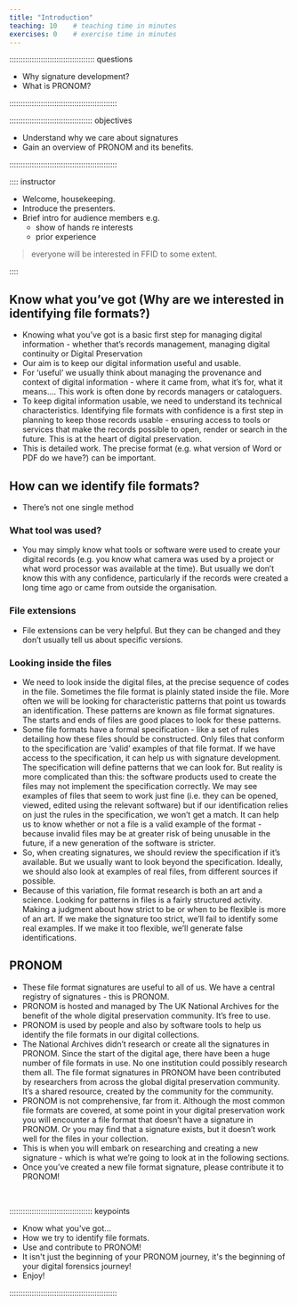```yaml
---
title: "Introduction"
teaching: 10    # teaching time in minutes
exercises: 0    # exercise time in minutes
---
```


:::::::::::::::::::::::::::::::::::::: questions

* Why signature development?
* What is PRONOM?

::::::::::::::::::::::::::::::::::::::::::::::::

::::::::::::::::::::::::::::::::::::: objectives

* Understand why we care about signatures
* Gain an overview of PRONOM and its benefits.

::::::::::::::::::::::::::::::::::::::::::::::::

:::: instructor

* Welcome, housekeeping.
* Introduce the presenters.
* Brief intro for audience members e.g.
  * show of hands re interests
  * prior experience

> everyone will be interested in FFID to some extent.

::::

## Know what you’ve got (Why are we interested in identifying file formats?)

* Knowing what you’ve got is a basic first step for managing digital
information - whether that’s records management, managing digital
continuity or Digital Preservation
* Our aim is to keep our digital information useful and usable.
* For ‘useful’ we usually think about managing the provenance and context of
digital information - where it came from, what it’s for, what it means…. This
work is often done by records managers or cataloguers.
* To keep digital information usable, we need to understand its technical
characteristics. Identifying file formats with confidence is a first step in
planning to keep those records usable - ensuring access to tools or services
that make the records possible to open, render or search in the future. This
is at the heart of digital preservation.
* This is detailed work. The precise format (e.g. what version of Word or PDF
do we have?) can be important.

## How can we identify file formats?

* There’s not one single method

### What tool was used?

* You may simply know what tools or software were used to create your
digital records (e.g. you know what camera was used by a project or what
word processor was available at the time). But usually we don’t know this
with any confidence, particularly if the records were created a long time
ago or came from outside the organisation.

### File extensions

* File extensions can be very helpful. But they can be changed and they
don’t usually tell us about specific versions.

### Looking inside the files

* We need to look inside the digital files, at the precise sequence of
codes in the file. Sometimes the file format is plainly stated inside the
file. More often we will be looking for characteristic patterns that point
us towards an identification. These patterns are known as file format
signatures. The starts and ends of files are good places to look for
these patterns.
* Some file formats have a formal specification - like a set of rules
detailing how these files should be constructed. Only files that conform
to the specification are ‘valid’ examples of that file format. If we have
access to the specification, it can help us with signature development.
The specification will define patterns that we can look for. But reality
is more complicated than this: the software products used to create the
files may not implement the specification correctly. We may see examples of
files that seem to work just fine (i.e. they can be opened, viewed, edited
using the relevant software) but if our identification relies on just the
rules in the specification, we won’t get a match. It can help us to know
whether or not a file is a valid example of the format - because invalid
files may be at greater risk of being unusable in the future, if a new
generation of the software is stricter.
* So, when creating signatures, we should review the specification if it’s
available. But we usually want to look beyond the specification. Ideally,
we should also look at examples of real files, from different sources if
possible.
* Because of this variation, file format research is both an art and a
science. Looking for patterns in files is a fairly structured activity.
Making a judgment about how strict to be or when to be flexible is more of
an art. If we make the signature too strict, we’ll fail to identify some
real examples. If we make it too flexible, we’ll generate false
identifications.

## PRONOM

* These file format signatures are useful to all of us. We have a central
registry of signatures - this is PRONOM.
* PRONOM is hosted and managed by The UK National Archives for the benefit
of the whole digital preservation community. It’s free to use.
* PRONOM is used by people and also by software tools to help us identify the
file formats in our digital collections.
* The National Archives didn’t research or create all the signatures in
PRONOM. Since the start of the digital age, there have been a huge number of
file formats in use. No one institution could possibly research them all. The
file format signatures in PRONOM have been contributed by researchers from
across the global digital preservation community. It’s a shared resource,
created by the community for the community.
* PRONOM is not comprehensive, far from it. Although the most common file
formats are covered, at some point in your digital preservation work you
will encounter a file format that doesn’t have a signature in PRONOM. Or
you may find that a signature exists, but it doesn’t work well for the files
in your collection.
* This is when you will embark on researching and creating a new signature -
which is what we’re going to look at in the following sections.
* Once you’ve created a new file format signature, please contribute it to
PRONOM!

<!-- NB. Keypoints should appear at the end of the markdown file. Aesthetically
     it looks like it's better with an additional newline so adding that
     here and using this comment as a separator to make it easy to read
     content.
-->

<br>

::::::::::::::::::::::::::::::::::::: keypoints

* Know what you've got...
* How we try to identify file formats.
* Use and contribute to PRONOM!
* It isn't just the beginning of your PRONOM journey, it's the beginning
of your digital forensics journey!
* Enjoy!

::::::::::::::::::::::::::::::::::::::::::::::::
